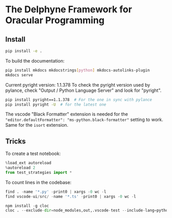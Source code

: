 # The Delphyne Framework for Oracular Programming

## Install

```sh
pip install -e .
```

To build the documentation:

```sh
pip install mkdocs mkdocstrings[python] mkdocs-autolinks-plugin
mkdocs serve
```

Current pyright version: 1.1.378
To check the pyright version used by pylance, check "Output / Python Language Server" and look for "pyright".

```sh
pip install pyright==1.1.378  # For the one in sync with pylance
pip install pyright -U  # for the latest one
```

The vscode "Black Formatter" extension is needed for the `"editor.defaultFormatter": "ms-python.black-formatter"` setting to work. Same for the `isort` extension.

## Tricks

To create a test notebook:

```py
%load_ext autoreload
%autoreload 2
from test_strategies import *
```

To count lines in the codebase:

```py
find . -name '*.py' -print0 | xargs -0 wc -l
find vscode-ui/src/ -name '*.ts' -print0 | xargs -0 wc -l

npm install -g cloc
cloc . --exclude-dir=node_modules,out,.vscode-test --include-lang=python,typescript
```